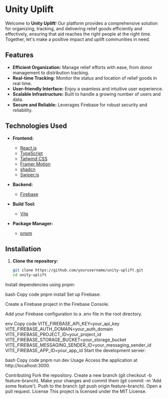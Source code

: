 # Unity Uplift

Welcome to **Unity Uplift**! Our platform provides a comprehensive solution for organizing, tracking, and delivering relief goods efficiently and effectively, ensuring that aid reaches the right people at the right time. Together, let's make a positive impact and uplift communities in need.

## Features
- **Efficient Organization:** Manage relief efforts with ease, from donor management to distribution tracking.
- **Real-time Tracking:** Monitor the status and location of relief goods in real time.
- **User-friendly Interface:** Enjoy a seamless and intuitive user experience.
- **Scalable Infrastructure:** Built to handle a growing number of users and data.
- **Secure and Reliable:** Leverages Firebase for robust security and reliability.

## Technologies Used
- **Frontend:**
  - [React.js](https://reactjs.org/)
  - [TypeScript](https://www.typescriptlang.org/)
  - [Tailwind CSS](https://tailwindcss.com/)
  - [Framer Motion](https://www.framer.com/motion/)
  - [shadcn](https://shadcn.dev/)
  - [Swiper.js](https://swiperjs.com/)

- **Backend:**
  - [Firebase](https://firebase.google.com/)

- **Build Tool:**
  - [Vite](https://vitejs.dev/)

- **Package Manager:**
  - [pnpm](https://pnpm.io/)

## Installation

1. **Clone the repository:**
   ```bash
   git clone https://github.com/yourusername/unity-uplift.git
   cd unity-uplift
Install dependencies using pnpm:

bash
Copy code
pnpm install
Set up Firebase:

Create a Firebase project in the Firebase Console.

Add your Firebase configuration to a .env file in the root directory.

env
Copy code
VITE_FIREBASE_API_KEY=your_api_key
VITE_FIREBASE_AUTH_DOMAIN=your_auth_domain
VITE_FIREBASE_PROJECT_ID=your_project_id
VITE_FIREBASE_STORAGE_BUCKET=your_storage_bucket
VITE_FIREBASE_MESSAGING_SENDER_ID=your_messaging_sender_id
VITE_FIREBASE_APP_ID=your_app_id
Start the development server:

bash
Copy code
pnpm run dev
Usage
Access the application at http://localhost:3000.

Contributing
Fork the repository.
Create a new branch (git checkout -b feature-branch).
Make your changes and commit them (git commit -m 'Add some feature').
Push to the branch (git push origin feature-branch).
Open a pull request.
License
This project is licensed under the MIT License.
